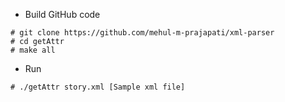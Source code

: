 - Build GitHub code
```
# git clone https://github.com/mehul-m-prajapati/xml-parser
# cd getAttr
# make all
```

- Run
```
# ./getAttr story.xml [Sample xml file]
```
